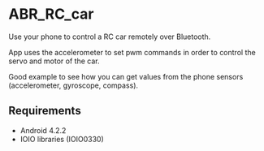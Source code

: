 ABR_RC_car
=============

Use your phone to control a RC car remotely over Bluetooth.

App uses the accelerometer to set pwm commands in order to control the servo and motor of the car.

Good example to see how you can get values from the phone sensors (accelerometer, gyroscope, compass).


Requirements
------------

- Android 4.2.2
- IOIO libraries (IOIO0330)


